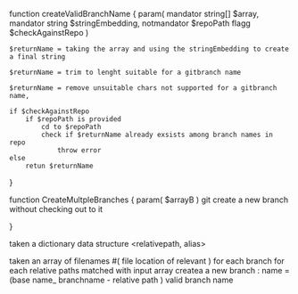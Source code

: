 function createValidBranchName 
{
    param(
        mandator string[] $array,
        mandator string $stringEmbedding,
        notmandator $repoPath
        flagg $checkAgainstRepo
    )

    $returnName = taking the array and using the stringEmbedding to create a final string

    $returnName = trim to lenght suitable for a gitbranch name
    
    $returnName = remove unsuitable chars not supported for a gitbranch name, 

    if $checkAgainstRepo
        if $repoPath is provided
            cd to $repoPath
            check if $returnName already exsists among branch names in repo
                throw error
    else
        retun $returnName
}

function CreateMultpleBranches
{
    param(
        $arrayB
    )
    git create a new branch without checking out to it


}


taken a dictionary data structure <relativepath, alias>

taken an array of filenames #( file location of relevant )
for each branch
    for each relative paths matched with input array
        createa a new branch : name = (base name_ branchname - relative path ) 
        valid branch name


